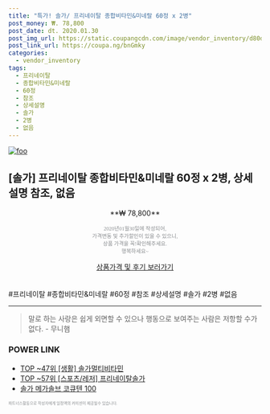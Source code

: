 ```yaml
--- 
title: "특가! 솔가/ 프리네이탈 종합비타민&미네랄 60정 x 2병" 
post_money: ₩. 78,800 
post_date: dt. 2020.01.30 
post_img_url: https://static.coupangcdn.com/image/vendor_inventory/d80d/0794dfd64a2dbeea3bc54348700e1e417ad03e35eadc43f2a72c9f6d4067.jpg 
post_link_url: https://coupa.ng/bnGmky 
categories: 
  - vendor_inventory 
tags: 
  - 프리네이탈 
  - 종합비타민&미네랄 
  - 60정 
  - 참조 
  - 상세설명 
  - 솔가 
  - 2병 
  - 없음 
--- 
```

[![foo](https://static.coupangcdn.com/image/vendor_inventory/d80d/0794dfd64a2dbeea3bc54348700e1e417ad03e35eadc43f2a72c9f6d4067.jpg)](https://coupa.ng/bnGmky) 

## [솔가] 프리네이탈 종합비타민&미네랄 60정 x 2병, 상세설명 참조, 없음 
<p style="text-align: center;">**₩ 78,800**</p> 
<p style="text-align: center;"><span style="color: #898c8f; font-family: Georgia,Times,serif; font-size: 0.75em;">2020년01월30일에 작성되어, <br>가격변동 및 추가할인이 있을 수 있으니,<br> 상품 가격을 꼭!확인해주세요.<br>행복하세요~</span> 
</p>	 
<div markdown="0" style="text-align: center;"><a href="https://coupa.ng/bnGmky" class="btn btn--success">상품가격 및 후기 보러가기</a></div> 
<br><br> 
  #프리네이탈 #종합비타민&미네랄 #60정 #참조 #상세설명 #솔가 #2병 #없음 
<hr> 

> 말로 하는 사랑은 쉽게 외면할 수 있으나 행동으로 보여주는 사람은 저항할 수가 없다. - 무니햄 


### POWER LINK

* <a href="https://blog.naver.com/fasyy4321/221778316473" target="_blank"> TOP ~47위 [생활] 솔가멀티비타민</a>
* <a href="https://blog.naver.com/fasyy4321/221777579975" target="_blank"> TOP ~57위 [스포츠/레저] 프리네이탈솔가</a>
* <a href="https://blog.naver.com/fasyy4321/221788510433" target="_blank">솔가 메가솔브 코큐텐 100</a>

<span style="color: #898c8f; font-family: Georgia,Times,serif; font-size: 0.55em;">파트너스활동으로 작성자에게 일정액의 커미션이 제공될수 있습니다.</span> 
